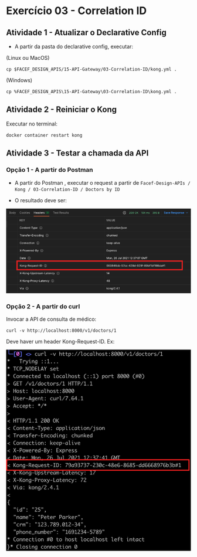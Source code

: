 # Exercício 03 - Correlation ID

## Atividade 1 - Atualizar o Declarative Config

- A partir da pasta do declarative config, executar:

(Linux ou MacOS)
```
cp $FACEF_DESIGN_APIS/15-API-Gateway/03-Correlation-ID/kong.yml .
```

(Windows)
```
cp %FACEF_DESIGN_APIS\15-API-Gateway\03-Correlation-ID\kong.yml .
```

## Atividade 2 - Reiniciar o Kong

Executar no terminal:
```
docker container restart kong
```

## Atividade 3 - Testar a chamada da API

### Opção 1 - A partir do Postman

- A partir do Postman , executar o request a partir de `Facef-Design-APIs / Kong / 03-Correlation-ID / Doctors by ID`

- O resultado deve ser:

![print_postman.png](print_postman.png)

### Opção 2 - A partir do curl

Invocar a API de consulta de médico:
```
curl -v http://localhost:8000/v1/doctors/1
```

Deve haver um header Kong-Request-ID. Ex:

![print_curl.png](print_curl.png)